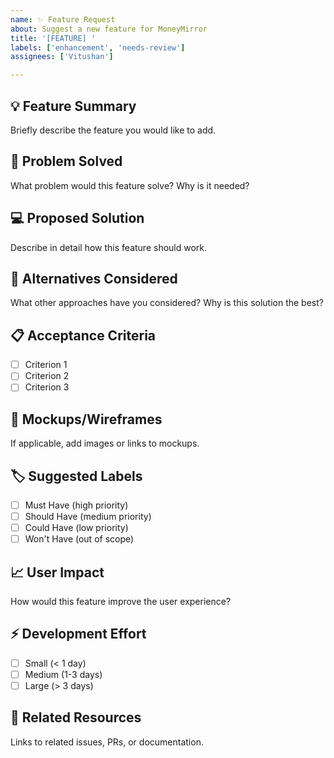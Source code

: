 ```yaml
---
name: ✨ Feature Request
about: Suggest a new feature for MoneyMirror
title: '[FEATURE] '
labels: ['enhancement', 'needs-review']
assignees: ['Vitushan']

---
```


## 💡 Feature Summary

Briefly describe the feature you would like to add.

## 🎯 Problem Solved

What problem would this feature solve? Why is it needed?

## 💻 Proposed Solution

Describe in detail how this feature should work.

## 🔄 Alternatives Considered

What other approaches have you considered? Why is this solution the best?

## 📋 Acceptance Criteria

- [ ] Criterion 1
- [ ] Criterion 2
- [ ] Criterion 3

## 🎨 Mockups/Wireframes

If applicable, add images or links to mockups.

## 🏷️ Suggested Labels

- [ ] Must Have (high priority)
- [ ] Should Have (medium priority)
- [ ] Could Have (low priority)
- [ ] Won't Have (out of scope)

## 📈 User Impact

How would this feature improve the user experience?

## ⚡ Development Effort

- [ ] Small (< 1 day)
- [ ] Medium (1-3 days)
- [ ] Large (> 3 days)

## 🔗 Related Resources

Links to related issues, PRs, or documentation.